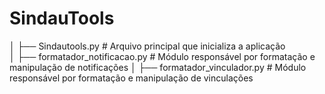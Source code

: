 # SindauTools
│
├── Sindautools.py                  # Arquivo principal que inicializa a aplicação              
│   ├── formatador_notificacao.py       # Módulo responsável por formatação e manipulação de notificações
│   ├── formatador_vinculador.py        # Módulo responsável por formatação e manipulação de vinculações